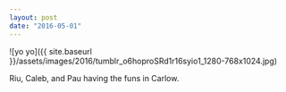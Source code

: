```yaml
---
layout: post
date: "2016-05-01"
---
```


![yo yo]({{ site.baseurl }}/assets/images/2016/tumblr_o6hoproSRd1r16syio1_1280-768x1024.jpg)

Riu, Caleb, and Pau having the funs in Carlow.
